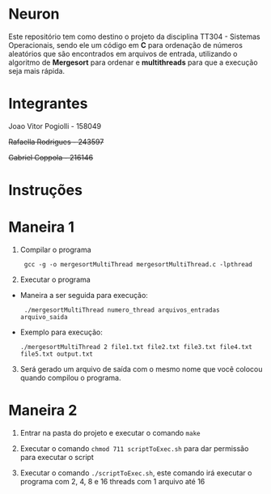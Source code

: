 
# Neuron
Este repositório tem como destino o projeto da disciplina TT304 - Sistemas Operacionais, sendo ele um código em **C** para ordenação de números aleatórios que são encontrados em arquivos de entrada, utilizando o algoritmo de **Mergesort** para ordenar e **multithreads** para que a execução seja mais rápida.
# Integrantes

Joao Vitor Pogiolli - 158049

<s>Rafaella Rodrigues - 243597</s> 

<s>Gabriel Coppola - 216146</s> 
# Instruções

# Maneira 1

 1. Compilar o programa

    ` gcc -g -o mergesortMultiThread mergesortMultiThread.c -lpthread`

 2. Executar o programa
 - Maneira a ser seguida para execução:

    ` ./mergesortMultiThread numero_thread arquivos_entradas arquivo_saida`

 - Exemplo para execução:

	 `./mergesortMultiThread 2 file1.txt file2.txt file3.txt file4.txt file5.txt output.txt`

3. Será gerado um arquivo de saída com o mesmo nome que você colocou quando compilou o programa.

# Maneira 2

 1. Entrar na pasta do projeto e executar o comando ` make `

 2. Executar o comando ` chmod 711 scriptToExec.sh ` para dar permissão para executar o script

 3. Executar o comando ` ./scriptToExec.sh `, este comando irá executar o programa com 2, 4, 8 e 16 threads com 1 arquivo até 16
